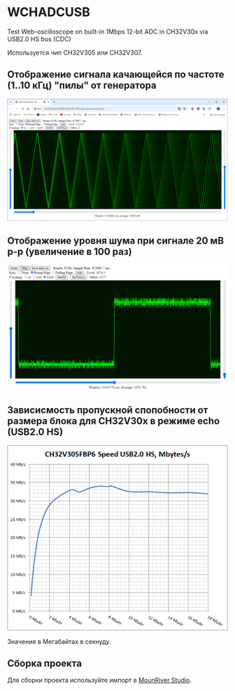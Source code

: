 # WCHADCUSB
Test Web-oscilloscope on built-in 1Mbps 12-bit ADC in CH32V30x via USB2.0 HS bus (CDC)

Используется чип CH32V305 или CH32V307.

## Отображение сигнала качающейся по частоте (1..10 кГц) "пилы" от генератора

![img](https://raw.githubusercontent.com/pvvx/WCHADCUSB/master/img/test1.gif)

## Отображение уровня шума при сигнале 20 мВ p-p (увеличение в 100 раз)

![img](https://raw.githubusercontent.com/pvvx/WCHADCUSB/master/img/test2.gif)

## Зависисмость пропускной спопобности от размера блока для CH32V30x в режиме echo (USB2.0 HS)

![img](https://raw.githubusercontent.com/pvvx/WCHADCUSB/master/img/usb20hs_echo.gif)

Значения в Мегабайтах в секнуду.

## Сборка проекта

Для сборки проекта используйте импорт в [MounRiver Studio](http://mounriver.com).

